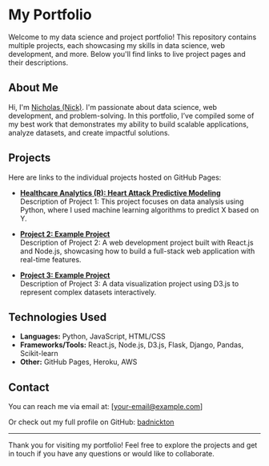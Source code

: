 # My Portfolio

Welcome to my data science and project portfolio! This repository contains multiple projects, each showcasing my skills in data science, web development, and more. Below you'll find links to live project pages and their descriptions.

## About Me

Hi, I'm [Nicholas (Nick)](https://github.com/badnickton). I'm passionate about data science, web development, and problem-solving. In this portfolio, I’ve compiled some of my best work that demonstrates my ability to build scalable applications, analyze datasets, and create impactful solutions.

## Projects

Here are links to the individual projects hosted on GitHub Pages:

- **[Healthcare Analytics (R): Heart Attack Predictive Modeling](https://badnickton.github.io/portfolio/project1/)**  
  Description of Project 1: This project focuses on data analysis using Python, where I used machine learning algorithms to predict X based on Y.

- **[Project 2: Example Project](https://badnickton.github.io/portfolio/project2/)**  
  Description of Project 2: A web development project built with React.js and Node.js, showcasing how to build a full-stack web application with real-time features.

- **[Project 3: Example Project](https://badnickton.github.io/portfolio/project3/)**  
  Description of Project 3: A data visualization project using D3.js to represent complex datasets interactively.

## Technologies Used

- **Languages:** Python, JavaScript, HTML/CSS
- **Frameworks/Tools:** React.js, Node.js, D3.js, Flask, Django, Pandas, Scikit-learn
- **Other:** GitHub Pages, Heroku, AWS

## Contact

You can reach me via email at: [your-email@example.com]

Or check out my full profile on GitHub: [badnickton](https://github.com/badnickton)

---

Thank you for visiting my portfolio! Feel free to explore the projects and get in touch if you have any questions or would like to collaborate.
